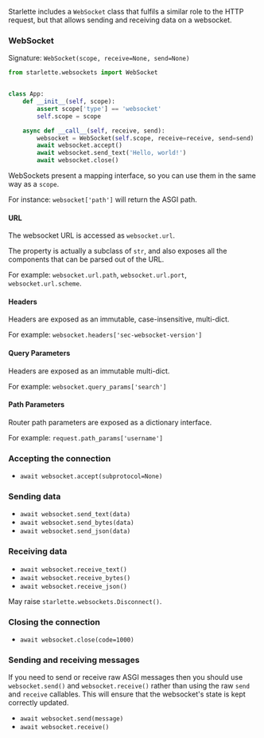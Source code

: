 
Starlette includes a `WebSocket` class that fulfils a similar role
to the HTTP request, but that allows sending and receiving data on a websocket.

### WebSocket

Signature: `WebSocket(scope, receive=None, send=None)`

```python
from starlette.websockets import WebSocket


class App:
    def __init__(self, scope):
        assert scope['type'] == 'websocket'
        self.scope = scope

    async def __call__(self, receive, send):
        websocket = WebSocket(self.scope, receive=receive, send=send)
        await websocket.accept()
        await websocket.send_text('Hello, world!')
        await websocket.close()
```

WebSockets present a mapping interface, so you can use them in the same
way as a `scope`.

For instance: `websocket['path']` will return the ASGI path.

#### URL

The websocket URL is accessed as `websocket.url`.

The property is actually a subclass of `str`, and also exposes all the
components that can be parsed out of the URL.

For example: `websocket.url.path`, `websocket.url.port`, `websocket.url.scheme`.

#### Headers

Headers are exposed as an immutable, case-insensitive, multi-dict.

For example: `websocket.headers['sec-websocket-version']`

#### Query Parameters

Headers are exposed as an immutable multi-dict.

For example: `websocket.query_params['search']`

#### Path Parameters

Router path parameters are exposed as a dictionary interface.

For example: `request.path_params['username']`

### Accepting the connection

* `await websocket.accept(subprotocol=None)`

### Sending data

* `await websocket.send_text(data)`
* `await websocket.send_bytes(data)`
* `await websocket.send_json(data)`

### Receiving data

* `await websocket.receive_text()`
* `await websocket.receive_bytes()`
* `await websocket.receive_json()`

May raise `starlette.websockets.Disconnect()`.

### Closing the connection

* `await websocket.close(code=1000)`

### Sending and receiving messages

If you need to send or receive raw ASGI messages then you should use
`websocket.send()` and `websocket.receive()` rather than using the raw `send` and
`receive` callables. This will ensure that the websocket's state is kept
correctly updated.

* `await websocket.send(message)`
* `await websocket.receive()`
